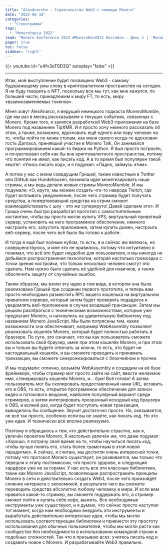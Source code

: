 ```yaml
---
title: "AlexAnarcho - Cтроительство Web3 с помощью Monero"
date: "2022-06-18"
categories:
  - "Стенограмма"
tags:
  - "Monerotopia 2022"
lead: "Monero Konferenco 2022 #MoneroKon2022 Лиссабон - День 1 | 'Молниеносная' сессия 1"
pager: true
toc: false
sidebar: "right"
---
```


{{< youtube id="u4fv3eT9D3Q" autoplay="false" >}}

---

Итак, моё выступление будет посвящено Web3 - самому будоражащему умы слову в криптовалютном пространстве на сегодня. Я не буду говорить о NFT, поскольку все мы тут, как мне кажется, по большей части, принадлежим к миру FT, то есть, миру «взаимозаменяемых токенов».

Меня зовут AlexAnarco, я ведущий немецкого подкаста MoneroMumble, где мы раз в месяц рассказываем о текущих событиях, связанных с Monero. Кроме того, я занялся разработкой Web3-приложения на базе Monero под названием TipXMR. И я просто хочу немного рассказать об этом, а также, возможно, вдохновить ещё одного или пару человек на то, чтобы пойти по моим стопам, как меня самого когда-то вдохновил гость Дагласа, принявший участие в Monero Talk. Он занимался программированием какой-то биржи на Python. Я был просто потрясён, и почувствовал себя как бы вне криптовалютного пространства, потому что понятия не имел, как писать код. А в то время был популярен такой хештег: «Учись писать код», и я подумал: «Ладно, займусь этим».

А потом у нас с моим соведущим Гришей, также известным в Twitter или GitHub как Hundehausen, возникла идея монетизировать наши стримы, а мы ведь делали живые стримы MoneroMumble. И мы подумали: «О, круто, мы можем создать что-то навроде Twitch, где будет всплывать уведомление, после чего стример будет получать средства, а пожертвовавший средства на стрим сможет взаимодействовать с шоу - это же суперкруто! Давай сделаем это». И Гриша очень быстро разработал прототип с самостоятельным хостингом, чтобы вы просто могли купить VPS, виртуальный приватный сервер, установить на него программное обеспечение, немного настроить его, запустить приложение, затем купить домен, настроить веб-сервер, после чего всё было бы готово к работе.

И тогда я ещё был полным нубом, то есть, я и сейчас им являюсь, но совершенствуюсь, и мне это не нравилось, потому что интуитивно я понимал, что всё это будет неудобно для пользователя, и мы никогда не добьёмся распространения технологии, которая настолько громоздка с точки зрения настройки, что только несколько человек смогут это сделать. Нам нужно было сделать её удобной для новичков, а также обеспечить защиту от случайных ошибок.

Таким образом, мы взяли эту идею в том виде, в котором она была реализована Гришей при создании первого прототипа, и теперь вам просто необходимо разместить RPC вашего кошелька на виртуальном приватном сервере, который затем будет проверять подадреса и уведомлять веб-приложение в случае входящей транзакции. Затем мы решили разобраться с техническими возможностями, которые уже предлагает Monero, и наткнулись на удивительную библиотеку под названием Monero JavaScript. Мы были потрясены тем, какие возможности она обеспечивает, например WebAssembly позволяет реализовать кошелёк Monero, который будет полностью работать в браузере. По сути, это означает, что вы как пользователь сможете использовать свой браузер, имея при этом кошелёк Monero, и при этом вы и только вы будете отвечать за ключи, то есть, это будет не кастодиальный кошелёк, и вы сможете проводить и принимать транзакции, вы сможете синхронизироваться с блокчейном и прочее.

И мы подумали: отлично, возьмём WebAssembly и создадим на её базе фреймворк, чтобы стример мог просто зайти на сайт, ввести желаемое имя, сгенерировать кошелёк Monero, и… бум! Всё готово! А затем пользователь мог бы скопировать предоставленный нами URL, вставить его в OBS, то есть, открытое программное обеспечение для записи видео и потокового вещания, наиболее популярный вариант среди стримеров, а затем интегрировать прозрачный исходный код браузера в OBS, и всякий раз, когда будет поступать новая транзакция, выводилось бы сообщение. Звучит достаточно просто. Но, оказывается, не всё так просто, особенно если вы не знаете, как писать код. Но это уже идея. И технически всё вполне реализуемо.

Поэтому я обращаюсь к тем, кто действительно страстно, как я, увлечён проектом Monero, Я настолько увлечён им, что даже подумал: «Хорошо, я потрачу своё время на то, чтобы научиться писать код, чтобы лучше понять его, стать более грамотным в этой новой парадигме». А сейчас, я считаю, мы достигли очень интересной точки, потому что протокол Monero существует, он развивается, мы только что перешли к этапу постэмиссии, что просто здорово, и следующий хардфорк уже не за горами. У нас есть все эти классные библиотеки, такие как Monero JavaScript, позволяющие распространить принципы Monero в сети и действительно создать Web3, после чего произойдёт слияние интернета с экономикой, в результате чего вы сможете переводить средства абсолютно любому человеку в мире. И если вам нравится какой-то стример, вы сможете поддержать его, а стример сможет пойти и купить себе кофе, выжить. Все необходимые инструменты уже существуют, и я думаю, что сейчас просто наступил тот момент, когда нам необходимо внедрить эти инструменты и выработать действительно интересные идеи, чтобы мы могли использовать соответствующие библиотеки и привнести эту простоту использования для обычных пользователей, чтобы мы могли расти как сообщество без необходимости в использовании командной строки и подобных сложностей. Так что я призываю всех: учитесь писать код и создавать новое с Monero. И разрабатывайте Web3 правильно.
